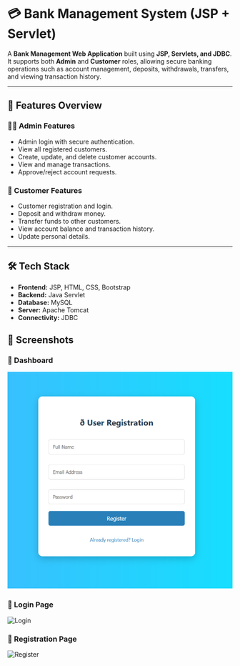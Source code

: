 # 💳 Bank Management System (JSP + Servlet)

A **Bank Management Web Application** built using **JSP, Servlets, and JDBC**.  
It supports both **Admin** and **Customer** roles, allowing secure banking operations such as account management, deposits, withdrawals, transfers, and viewing transaction history.

---

## 📸 Features Overview

### 👨‍💼 Admin Features
- Admin login with secure authentication.
- View all registered customers.
- Create, update, and delete customer accounts.
- View and manage transactions.
- Approve/reject account requests.

### 👤 Customer Features
- Customer registration and login.
- Deposit and withdraw money.
- Transfer funds to other customers.
- View account balance and transaction history.
- Update personal details.

---

## 🛠 Tech Stack
- **Frontend:** JSP, HTML, CSS, Bootstrap
- **Backend:** Java Servlet
- **Database:** MySQL
- **Server:** Apache Tomcat
- **Connectivity:** JDBC

## 📸 Screenshots

### 🏦 Dashboard
![image alt](https://github.com/Pradya1729/bank_managment/blob/7b1a01e1aae5229767a963f9d5d5d1178e2bdec7/Screenshot%202025-08-12%20095633.png)
### 🔑 Login Page
![Login](screenshots/login.png)

### 📝 Registration Page
![Register](screenshots/register.png)


